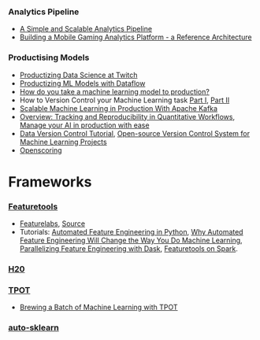 ### Analytics Pipeline
- [A Simple and Scalable Analytics Pipeline](https://towardsdatascience.com/a-simple-and-scalable-analytics-pipeline-53720b1dbd35)
- [Building a Mobile Gaming Analytics Platform - a Reference Architecture](https://cloud.google.com/solutions/mobile/mobile-gaming-analysis-telemetry)

### Productising Models
- [Productizing Data Science at Twitch](https://blog.twitch.tv/productizing-data-science-at-twitch-67a643fd8c44)
- [Productizing ML Models with Dataflow](https://towardsdatascience.com/productizing-ml-models-with-dataflow-99a224ce9f19)
- [How do you take a machine learning model to production?](https://www.quora.com/How-do-you-take-a-machine-learning-model-to-production)
- How to Version Control your Machine Learning task [Part I](https://towardsdatascience.com/how-to-version-control-your-machine-learning-task-cad74dce44c4), [Part II](https://becominghuman.ai/how-to-version-control-your-machine-learning-task-ii-d37da60ef570)
- [Scalable Machine Learning in Production With Apache Kafka](https://dzone.com/articles/build-and-deploy-scalable-machine-learning-in-prod)
- [Overview: Tracking and Reproducibility in Quantitative Workflows](https://blog.datmo.io/tracking-and-reproducibility-in-data-projects-af64ce109774), [Manage your AI in production with ease](https://datmo.com/)
- [Data Version Control Tutorial](https://blog.dataversioncontrol.com/data-version-control-tutorial-9146715eda46), [Open-source
Version Control System for Machine Learning Projects](https://dvc.org/)
- [Openscoring](https://github.com/openscoring/openscoring#features)

# Frameworks

### [Featuretools](https://www.featuretools.com/)
- [Featurelabs](https://www.featurelabs.com/), [Source](https://github.com/Featuretools)
- Tutorials: [Automated Feature Engineering in Python](https://towardsdatascience.com/automated-feature-engineering-in-python-99baf11cc219), [Why Automated Feature Engineering Will Change the Way You Do Machine Learning](https://towardsdatascience.com/why-automated-feature-engineering-will-change-the-way-you-do-machine-learning-5c15bf188b96), [Parallelizing Feature Engineering with Dask](https://towardsdatascience.com/parallelizing-feature-engineering-with-dask-3db88aec33b7), [Featuretools on Spark](https://medium.com/feature-labs-engineering/featuretools-on-spark-e5aa67eaf807).

### [H20](http://docs.h2o.ai/h2o/latest-stable/h2o-docs/automl.html)

### [TPOT](https://epistasislab.github.io/tpot/)
- [Brewing a Batch of Machine Learning with TPOT](https://tinyurl.com/yd6dehsx)

### [auto-sklearn](https://automl.github.io/auto-sklearn/stable/)
